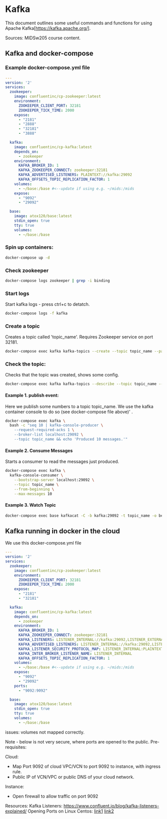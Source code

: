 # Kafka

This document outlines some useful commands and functions for using Apache Kafka[https://kafka.apache.org/]. 

Sources: MIDSw205 course content. 

## Kafka and docker-compose

### Example docker-compose.yml file


```yml
---
version: '2'
services:
  zookeeper:
    image: confluentinc/cp-zookeeper:latest
    environment:
      ZOOKEEPER_CLIENT_PORT: 32181
      ZOOKEEPER_TICK_TIME: 2000
    expose:
      - "2181"
      - "2888"
      - "32181"
      - "3888"

  kafka:
    image: confluentinc/cp-kafka:latest
    depends_on:
      - zookeeper
    environment:
      KAFKA_BROKER_ID: 1
      KAFKA_ZOOKEEPER_CONNECT: zookeeper:32181
      KAFKA_ADVERTISED_LISTENERS: PLAINTEXT://kafka:29092
      KAFKA_OFFSETS_TOPIC_REPLICATION_FACTOR: 1
    volumes:
      - ~/base:/base #<--update if using e.g. ~/mids:/mids
    expose:
      - "9092"
      - "29092"

  base:
    image: atox120/base:latest
    stdin_open: true
    tty: true
    volumes:
      - ~/base:/base      
```

### Spin up containers:

```bash
docker-compose up -d
```


### Check zookeeper

```bash
docker-compose logs zookeeper | grep -i binding
```

### Start logs

Start kafka logs  - press ctrl+c to detatch.

```bash
docker-compose logs -f kafka
```


### Create a topic

Creates a topic called 'topic_name'. Requires Zookeeper service on port 32181. 

```bash
docker-compose exec kafka kafka-topics --create --topic topic_name --partitions 1 --replication-factor 1 --if-not-exists --zookeeper zookeeper:32181
```

### Check the topic:

Checks that the topic was created, shows some config. 

```bash
docker-compose exec kafka kafka-topics --describe --topic topic_name --zookeeper zookeeper:32181
```

#### Example 1. publish event:

Here we publish some numbers to a topic topic_name. We use the kafka container console to do so (see docker-compose file above)' . 

```bash
docker-compose exec kafka \
  bash -c "seq 10 | kafka-console-producer \
    --request-required-acks 1 \
    --broker-list localhost:29092 \
    --topic topic_name && echo 'Produced 10 messages.'"
```

#### Example 2. Consume Messages

Starts a consumer to read the messages just produced. 

```bash
docker-compose exec kafka \
  kafka-console-consumer \
    --bootstrap-server localhost:29092 \
    --topic topic_name \
    --from-beginning \
    --max-messages 10
```    

#### Example 3. Watch Topic

```bash
docker-compose exec base kafkacat -C -b kafka:29092 -t topic_name -o beginning
```


## Kafka running in docker in the cloud

We use this docker-compose.yml file

```yml
---
version: '2'
services:
  zookeeper:
    image: confluentinc/cp-zookeeper:latest
    environment:
      ZOOKEEPER_CLIENT_PORT: 32181
      ZOOKEEPER_TICK_TIME: 2000
    expose:
      - "2181"
      - "32181"

  kafka:
    image: confluentinc/cp-kafka:latest
    depends_on:
      - zookeeper
    environment:
      KAFKA_BROKER_ID: 1
      KAFKA_ZOOKEEPER_CONNECT: zookeeper:32181
      KAFKA_LISTENERS: LISTENER_INTERNAL://kafka:29092,LISTENER_EXTERNAL://kafka:9092
      KAFKA_ADVERTISED_LISTENERS: LISTENER_INTERNAL://kafka:29092,LISTENER_EXTERNAL://<PUBLIC IP>:9092
      KAFKA_LISTENER_SECURITY_PROTOCOL_MAP: LISTENER_INTERNAL:PLAINTEXT,LISTENER_EXTERNAL:PLAINTEXT
      KAFKA_INTER_BROKER_LISTENER_NAME: LISTENER_INTERNAL
      KAFKA_OFFSETS_TOPIC_REPLICATION_FACTOR: 1
    volumes:
      - ~/base:/base #<--update if using e.g. ~/mids:/mids
    expose:
      - "9092"
      - "29092"
    ports:
      - "9092:9092"

  base:
    image: atox120/base:latest
    stdin_open: true
    tty: true
    volumes:
      - ~/base:/base                                       
```

issues: volumes not mapped correctly. 

Note - below is not very secure, where ports are opened to the public. 
Pre-requisites:

Cloud:
- Map Port 9092 of cloud VPC/VCN to port 9092 to instance, with ingress rule.
- Public IP of VCN/VPC or public DNS of your cloud network. 

Instance:
- Open firewall to allow traffic on port 9092

Resources: 
Kafka Listeners: https://www.confluent.io/blog/kafka-listeners-explained/
Opening Ports on Linux Centos: 
[link1](https://www.digitalocean.com/community/tutorials/how-to-set-up-a-firewall-using-firewalld-on-centos-7) [link2](https://www.golinuxcloud.com/linux-open-port/#firewalld_open_port)
